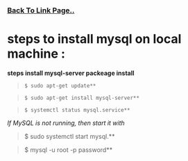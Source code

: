 ### [Back To Link Page..](https://sudarshan-gurav.github.io/link)

# steps to install mysql on local machine :

**steps install mysql-server packeage install**
   
   >	 $ sudo apt-get update**

   >	 $ sudo apt-get install mysql-server**

   >	 $ systemctl status mysql.service**
  
   *If MySQL is not running, then start it with* 
 
  >	 $ sudo systemctl start mysql.**

  >	 $ mysql -u root -p password** 




